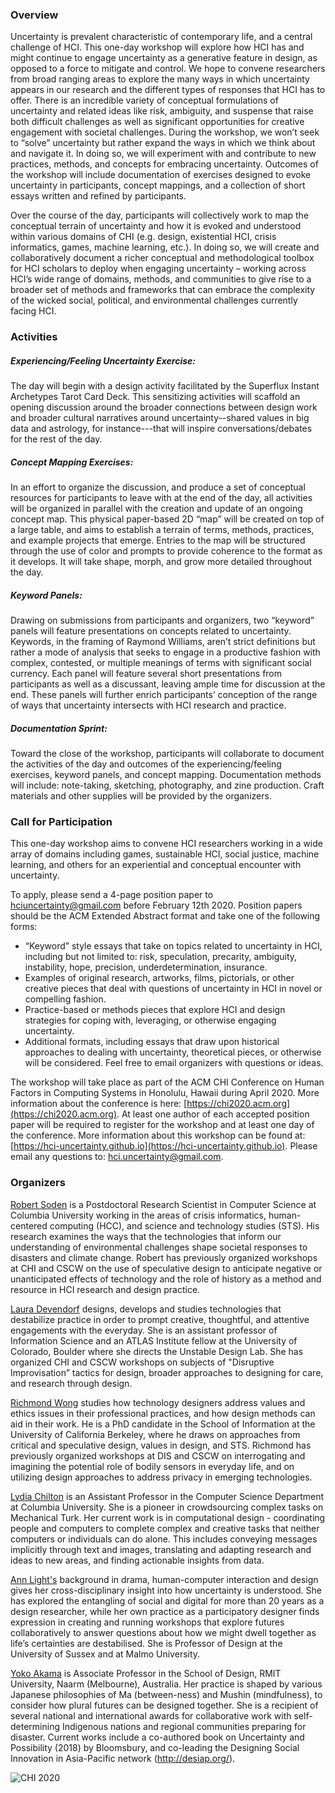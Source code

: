 ### Overview

Uncertainty is prevalent characteristic of contemporary life, and a central challenge of HCI. This one-day workshop will explore how HCI has and might continue to engage uncertainty as a generative feature in design, as opposed to a force to mitigate and control. We hope to convene researchers from broad ranging areas to explore the many ways in which uncertainty appears in our research and the different types of responses that HCI has to offer. There is an incredible variety of conceptual formulations of uncertainty and related ideas like risk, ambiguity, and suspense that raise both difficult challenges as well as significant opportunities for creative engagement with societal challenges. During the workshop, we won’t seek to “solve” uncertainty but rather expand the ways in which we think about and navigate it. In doing so, we will experiment with and contribute to new practices, methods, and concepts for embracing uncertainty. Outcomes of the workshop will include documentation of exercises designed to evoke uncertainty in participants, concept mappings, and a collection of short essays written and refined by participants.

Over the course of the day, participants will collectively work to map the conceptual terrain of uncertainty and how it is evoked and understood within various domains of CHI (e.g. design, existential HCI, crisis informatics, games, machine learning, etc.). In doing so, we will create and collaboratively document a richer conceptual and methodological toolbox for HCI scholars to deploy when engaging uncertainty – working across HCI’s wide range of domains, methods, and communities to give rise to a broader set of methods and frameworks that can embrace the complexity of the wicked social, political, and environmental challenges currently facing HCI.  


###  Activities
##### Experiencing/Feeling Uncertainty Exercise:
The day will begin with a design activity facilitated by the Superflux Instant Archetypes Tarot Card Deck. This sensitizing activities will scaffold an opening discussion around the broader connections between design work and broader cultural narratives around uncertainty--shared values in big data and astrology, for instance---that will inspire conversations/debates for the rest of the day.  

#####  Concept Mapping Exercises:
In an effort to organize the discussion, and produce a set of conceptual resources for participants to leave with at the end of the day, all activities will be organized in parallel with the creation and update of an ongoing concept map. This physical paper-based 2D  “map” will be created on top of a large table, and aims to establish a terrain of terms, methods, practices, and example projects that emerge. Entries to the map will be structured through the use of color and prompts to provide coherence to the format as it develops. It will take shape, morph, and grow more detailed throughout the day. 

#####  Keyword Panels:
Drawing on submissions from participants and organizers, two “keyword” panels will feature presentations on concepts related to uncertainty. Keywords, in the framing of Raymond Williams, aren’t strict definitions but rather a mode of analysis that seeks to engage in a productive fashion with complex, contested, or multiple meanings of terms with significant social currency. Each panel will feature several short presentations from participants as well as a discussant, leaving ample time for discussion at the end. These panels will further enrich participants’ conception of the range of ways that uncertainty intersects with HCI research and practice.

##### Documentation Sprint:
Toward the close of the workshop, participants will collaborate to document the activities of the day and outcomes of the experiencing/feeling exercises, keyword panels, and concept mapping. Documentation methods will include: note-taking, sketching, photography, and zine production. Craft materials and other supplies will be provided by the organizers.

### Call for Participation
This one-day workshop aims to convene HCI researchers working in a wide array of domains including games, sustainable HCI, social justice, machine learning, and others for an experiential and conceptual encounter with uncertainty. 

To apply, please send a 4-page position paper to hciuncertainty@gmail.com before February 12th 2020. Position papers should be the ACM Extended Abstract format and take one of the following forms: 

* “Keyword” style essays that take on topics related to uncertainty in HCI, including but not limited to: risk,  speculation, precarity, ambiguity, instability, hope, precision, underdetermination, insurance. 
* Examples of original research, artworks, films, pictorials, or other creative pieces that deal with questions of uncertainty in HCI in novel or compelling fashion.
* Practice-based or methods pieces that explore HCI and design strategies for coping with, leveraging, or otherwise engaging uncertainty.
* Additional formats, including essays that draw upon historical approaches to dealing with uncertainty, theoretical pieces, or otherwise will be considered. Feel free to email organizers with questions or ideas. 

The workshop will take place as part of the ACM CHI Conference on Human Factors in Computing Systems in Honolulu, Hawaii during April 2020. More information about the conference is here: [https://chi2020.acm.org](https://chi2020.acm.org). At least one author of each accepted position paper will be required to register for the workshop and at least one day of the conference.
More information about this workshop can be found at: [https://hci-uncertainty.github.io](https://hci-uncertainty.github.io).  Please email any questions to: [hci.uncertainty@gmail.com](hci.uncertainty@gmail.com). 

### Organizers
[Robert Soden](http://robertsoden.io/) is a Postdoctoral Research Scientist in Computer Science at Columbia University working in the areas of crisis informatics, human-centered computing (HCC), and science and technology studies (STS). His research examines the ways that the technologies that inform our understanding of environmental challenges shape societal responses to disasters and climate change. Robert has previously organized workshops at CHI and CSCW on the use of speculative design to anticipate negative or unanticipated effects of technology and the role of history as a method and resource in HCI research and design practice.

[Laura Devendorf](https://www.colorado.edu/cmci/people/information-science/laura-devendorf) designs, develops and studies technologies that destabilize practice in order to prompt creative, thoughtful, and attentive engagements with the everyday. She is an assistant professor of Information Science and an ATLAS Institute fellow at the University of Colorado, Boulder where she directs the Unstable Design Lab. She has organized CHI and CSCW workshops on subjects of "Disruptive Improvisation” tactics for design, broader approaches to designing for care, and research through design.

[Richmond Wong](https://people.ischool.berkeley.edu/~richmond/) studies how technology designers address values and ethics issues in their professional practices, and how design methods can aid in their work. He is a PhD candidate in the School of Information at the University of California Berkeley, where he draws on approaches from critical and speculative design, values in design, and STS. Richmond has previously organized workshops at DIS and CSCW on interrogating and imagining the potential role of bodily sensors in everyday life, and on utilizing design approaches to address privacy in emerging technologies.

[Lydia Chilton](http://www.cs.columbia.edu/~chilton/) is an Assistant Professor in the Computer Science Department at Columbia University. She is a pioneer in crowdsourcing complex tasks on Mechanical Turk. Her current work is in computational design - coordinating people and computers to complete complex and creative tasks that neither computers or individuals can do alone. This includes conveying messages implicitly through text and images, translating and adapting research and ideas to new areas, and finding actionable insights from data.

[Ann Light's](http://www.sussex.ac.uk/profiles/29619) background in drama, human-computer interaction and design gives her cross-disciplinary insight into how uncertainty is understood. She has explored the entangling of social and digital for more than 20 years as a design researcher, while her own practice as a participatory designer finds expression in creating and running workshops that explore futures collaboratively to answer questions about how we might dwell together as life’s certainties are destabilised.  She is Professor of Design at the University of Sussex and at Malmo University. 

[Yoko Akama](http://desiap.org/) is Associate Professor in the School of Design, RMIT University, Naarm (Melbourne), Australia. Her practice is shaped by various Japanese philosophies of Ma (between-ness) and Mushin (mindfulness), to consider how plural futures can be designed together. She is a recipient of several national and international awards for collaborative work with self-determining Indigenous nations and regional communities preparing for disaster. Current works include a co-authored book on Uncertainty and Possibility (2018) by Bloomsbury, and co-leading the Designing Social Innovation in Asia-Pacific network (http://desiap.org/).

![CHI 2020](https://uiuxtrend.com/wp-content/uploads/CHI-2020-min.jpg)


